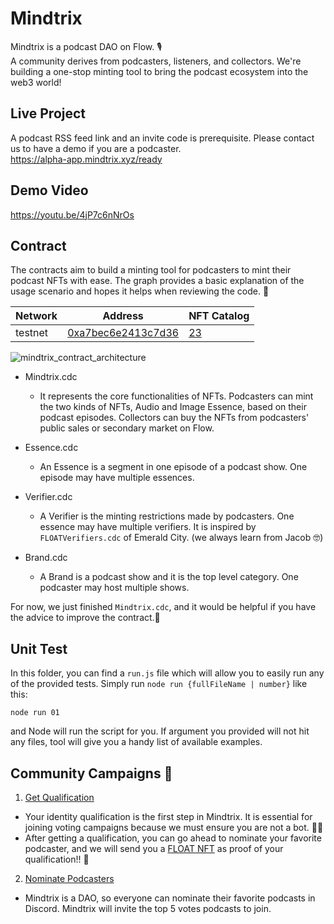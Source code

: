 # Mindtrix
Mindtrix is a podcast DAO on Flow. 🎙  
A community derives from podcasters, listeners, and collectors.
We're building a one-stop minting tool to bring the podcast ecosystem into the web3 world!

## Live Project
A podcast RSS feed link and an invite code is prerequisite. Please contact us to have a demo if you are a podcaster.  
https://alpha-app.mindtrix.xyz/ready


## Demo Video
https://youtu.be/4jP7c6nNrOs

## Contract
The contracts aim to build a minting tool for podcasters to mint their podcast NFTs with ease. The graph provides a basic explanation of the usage scenario and hopes it helps when reviewing the code. 🙂

|Network|Address|NFT Catalog|
|-------|-------|-------|
|testnet|[0xa7bec6e2413c7d36](https://flow-view-source.com/testnet/account/0xa7bec6e2413c7d36/contract/Mindtrix)|[23](https://nft-catalog.vercel.app/proposals/testnet/23)|

![mindtrix_contract_architecture](https://i.imgur.com/o8dnuR9.png)

 - Mindtrix.cdc 
   - It represents the core functionalities of NFTs. Podcasters can mint the two kinds of NFTs, Audio 
and Image Essence, based on their podcast episodes. Collectors can buy the NFTs from podcasters' public sales or secondary market on Flow.

 - Essence.cdc 
   - An Essence is a segment in one episode of a podcast show. One episode may have multiple essences.
   
 - Verifier.cdc
   - A Verifier is the minting restrictions made by podcasters.
One essence may have multiple verifiers. It is inspired by `FLOATVerifiers.cdc` of Emerald City. (we always learn from Jacob 🤓)
   
 - Brand.cdc
   - A Brand is a podcast show and it is the top level category. One podcaster may host multiple shows.

For now, we just finished `Mindtrix.cdc`, and it would be helpful if you have the advice to improve the contract.🙏

## Unit Test
In this folder, you can find a `run.js` file which will allow you to easily run any of the provided tests.
Simply run `node run {fullFileName | number}` like this:
```shell
node run 01
```
and Node will run the script for you.
If argument you provided will not hit any files, tool will give you a handy list of available examples.


## Community Campaigns 🎉
  1. [Get Qualification](https://discord.com/channels/950891440207192084/968770674602704896)
   - Your identity qualification is the first step in Mindtrix. It is essential for joining voting campaigns because we must ensure you are not a bot. 🤖🚫
   - After getting a qualification, you can go ahead to nominate your favorite podcaster, and we will send you a [FLOAT NFT](https://floats.city/0xee9ea27a81a8a9ec/event/365796839) as proof of your qualification!! 🎁

  2. [Nominate Podcasters](https://discord.com/channels/950891440207192084/968770674602704896)
   - Mindtrix is a DAO, so everyone can nominate their favorite podcasts in Discord. Mindtrix will invite the top 5 votes podcasts to join.


